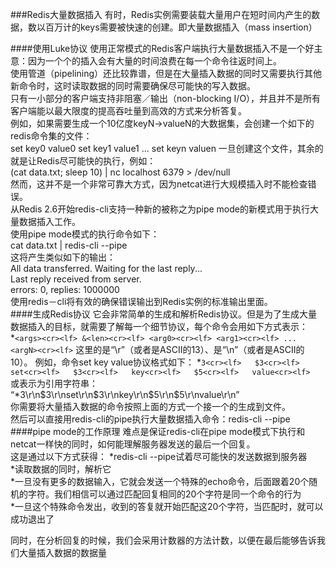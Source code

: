 ###Redis大量数据插入
有时，Redis实例需要装载大量用户在短时间内产生的数据，数以百万计的keys需要被快速的创建。即大量数据插入（mass insertion）

####使用Luke协议
使用正常模式的Redis客户端执行大量数据插入不是一个好主意：因为一个个的插入会有大量的时间浪费在每一个命令往返时间上。  
使用管道（pipelining）还比较靠谱，但是在大量插入数据的同时又需要执行其他新命令时，这时读取数据的同时需要确保尽可能快的写入数据。  
只有一小部分的客户端支持非阻塞／输出（non-blocking I/O），并且并不是所有客户端能以最大限度的提高吞吐量到高效的方式来分析答复。  
例如，如果需要生成一个10亿度keyN->valueN的大数据集，会创建一个如下的redis命令集的文件：  
set key0 value0
set key1 value1
...
set keyn valuen
一旦创建这个文件，其余的就是让Redis尽可能快的执行，例如：  
(cat data.txt; sleep 10) | nc localhost 6379 > /dev/null  
然而，这并不是一个非常可靠大方式，因为netcat进行大规模插入时不能检查错误。  
从Redis 2.6开始redis-cli支持一种新的被称之为pipe mode的新模式用于执行大量数据插入工作。  
使用pipe mode模式的执行命令如下：  
cat data.txt | redis-cli --pipe  
这将产生类似如下的输出：  
All data transferred. Waiting for the last reply...  
Last reply received from server.  
errors: 0, replies: 1000000  
使用redis－cli将有效的确保错误输出到Redis实例的标准输出里面。  
####生成Redis协议
它会非常简单的生成和解析Redis协议。但是为了生成大量数据插入的目标，就需要了解每一个细节协议，每个命令会用如下方式表示：  
*`<args><cr><lf>
&<len><cr><lf>
<arg0><cr><lf>
<arg1><cr><lf>
...
<argN><cr><lf>`
这里的<cr>是“\r”（或者是ASCII的13）、<lf>是“\n”（或者是ASCII的10）。
例如，命令set key value协议格式如下：
*`3<cr><lf>  
$3<cr><lf>  
set<cr><lf>  
$3<cr><lf>  
key<cr><lf>  
$5<cr><lf>  
value<cr><lf>  `
或表示为引用字符串：  
“*3\r\n$3\r\nset\r\n$3\r\nkey\r\n$5\r\n$5\r\nvalue\r\n”  
你需要将大量插入数据的命令按照上面的方式一个接一个的生成到文件。  
然后可以直接用redis-cli的pipe执行大量数据插入命令：redis-cli --pipe
####pipe mode的工作原理
难点是保证redis-cli在pipe mode模式下执行和netcat一样快的同时，如何能理解服务器发送的最后一个回复。  
这是通过以下方式获得：
*redis-cli --pipe试着尽可能快的发送数据到服务器  
*读取数据的同时，解析它  
*一旦没有更多的数据输入，它就会发送一个特殊的echo命令，后面跟着20个随机的字符。我们相信可以通过匹配回复相同的20个字符是同一个命令的行为  
*一旦这个特殊命令发出，收到的答复就开始匹配这20个字符，当匹配时，就可以成功退出了  

同时，在分析回复的时候，我们会采用计数器的方法计数，以便在最后能够告诉我们大量插入数据的数据量  


























